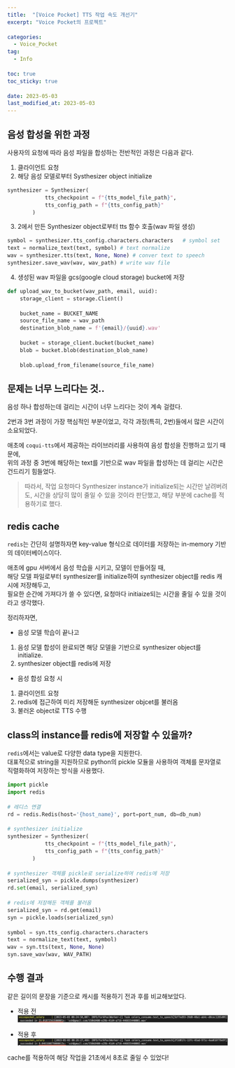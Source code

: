```yaml
---
title:  "[Voice Pocket] TTS 작업 속도 개선기"
excerpt: "Voice Pocket의 프로젝트"

categories:
  - Voice_Pocket
tag:
  - Info

toc: true
toc_sticky: true

date: 2023-05-03
last_modified_at: 2023-05-03
---
```

## 음성 합성을 위한 과정
사용자의 요청에 따라 음성 파일을 합성하는 전반적인 과정은 다음과 같다.  

1) 클라이언트 요청  
2) 해당 음성 모델로부터 Systhesizer object initialize  
```python
synthesizer = Synthesizer(
            tts_checkpoint = f"{tts_model_file_path}",
            tts_config_path = f"{tts_config_path}"
        )
```

3) 2에서 만든 Synthesizer object로부터 tts 함수 호출(wav 파일 생성)  
```python
symbol = synthesizer.tts_config.characters.characters   # symbol set
text = normalize_text(text, symbol) # text normalize
wav = synthesizer.tts(text, None, None) # conver text to speech
synthesizer.save_wav(wav, wav_path) # write wav file
```

4) 생성된 wav 파일을 gcs(google cloud storage) bucket에 저장  
```python
def upload_wav_to_bucket(wav_path, email, uuid):
    storage_client = storage.Client()
    
    bucket_name = BUCKET_NAME
    source_file_name = wav_path
    destination_blob_name = f'{email}/{uuid}.wav'
    
    bucket = storage_client.bucket(bucket_name)
    blob = bucket.blob(destination_blob_name)

    blob.upload_from_filename(source_file_name)
```


## 문제는 너무 느리다는 것..
음성 하나 합성하는데 걸리는 시간이 너무 느리다는 것이 계속 걸렸다.  

2번과 3번 과정이 가장 핵심적인 부분이었고, 각각 과정(특히, 2번)들에서 많은 시간이 소요되었다.  

애초에 `coqui-tts`에서 제공하는 라이브러리를 사용하여 음성 합성을 진행하고 있기 때문에,  
위의 과정 중 3번에 해당하는 text를 기반으로 wav 파일을 합성하는 데 걸리는 시간은 건드리기 힘들었다.  

> 따라서, 작업 요청마다 Synthesizer instance가 initialize되는 시간만 날려버려도, 시간을 상당히 많이 줄일 수 있을 것이라 판단했고, 해당 부분에 cache를 적용하기로 했다.  


## redis cache
`redis`는 간단히 설명하자면 key-value 형식으로 데이터를 저장하는 in-memory 기반의 데이터베이스이다.  

애초에 gpu 서버에서 음성 학습을 시키고, 모델이 만들어질 때,  
해당 모델 파일로부터 synthesizer를 initialize하여 synthesizer object를 redis 캐시에 저장해두고,  
필요한 순간에 가져다가 쓸 수 있다면, 요청마다 initiaize되는 시간을 줄일 수 있을 것이라고 생각했다.  

정리하자면,  
- 음성 모델 학습이 끝나고  
1) 음성 모델 합성이 완료되면 해당 모델을 기반으로 synthesizer object를 initialize.  
2) synthesizer object를 redis에 저장  

- 음성 합성 요청 시  
1) 클라이언트 요청  
2) redis에 접근하여 미리 저장해둔 synthesizer objcet를 불러옴  
3) 불러온 object로 TTS 수행  


## class의 instance를 redis에 저장할 수 있을까?
`redis`에서는 value로 다양한 data type을 지원한다.  
대표적으로 string을 지원하므로 python의 pickle 모듈을 사용하여 객체를 문자열로 직렬화하여 저장하는 방식을 사용했다.  

```python
import pickle
import redis

# 레디스 연결
rd = redis.Redis(host='{host_name}', port=port_num, db=db_num)

# synthesizer initialize
synthesizer = Synthesizer(
            tts_checkpoint = f"{tts_model_file_path}",
            tts_config_path = f"{tts_config_path}"
        )

# synthesizer 객체를 pickle로 serialize하여 redis에 저장
serialized_syn = pickle.dumps(synthesizer)
rd.set(email, serialized_syn)
    
# redis에 저장해둔 객체를 불러옴
serialized_syn = rd.get(email)
syn = pickle.loads(serialized_syn)

symbol = syn.tts_config.characters.characters
text = normalize_text(text, symbol)
wav = syn.tts(text, None, None)
syn.save_wav(wav, WAV_PATH)
```


## 수행 결과
같은 길이의 문장을 기준으로 캐시를 적용하기 전과 후를 비교해보았다.  

- 적용 전  
![image](/assets/images/Voice_Pocket/3-1.png)<br>

- 적용 후  
![image](/assets/images/Voice_Pocket/3-2.png)<br>

cache를 적용하여 해당 작업을 21초에서 8초로 줄일 수 있었다!
